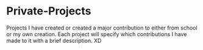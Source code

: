 # Private-Projects
Projects I have created or created a major contribution to either from school or my own creation.  Each project will specify which contributions I have made to it with a brief description. XD